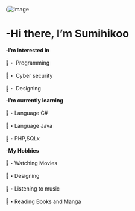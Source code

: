 (![image](https://user-images.githubusercontent.com/90635927/133128826-af986bc9-1596-4960-9fe1-3ba0029f9814.png)



# -Hi there, I’m Sumihikoo

-__I’m interested in__


:peacock:・ Programming


:peacock:・ Cyber security


:peacock:・ Designing


-__I’m currently learning__


:peacock:・Language C#


:peacock:・Language Java


:peacock:・PHP,SQLx


-__My Hobbies__


:peacock:・Watching Movies


:peacock:・Designing


:peacock:・Listening to music


:peacock:・Reading Books and Manga
